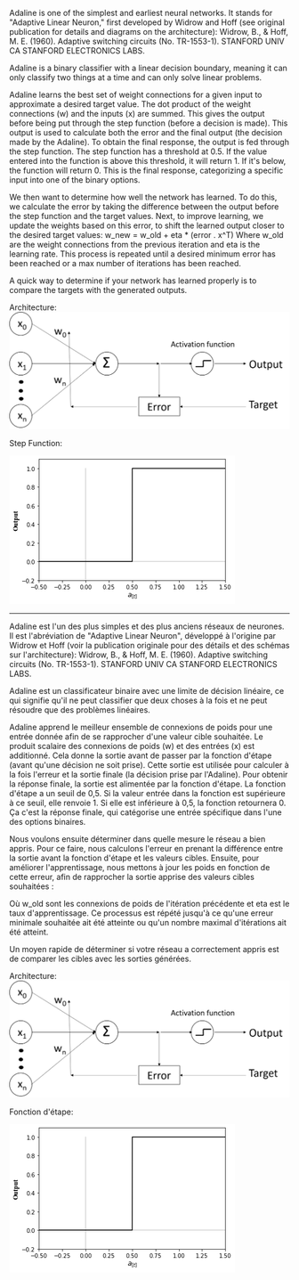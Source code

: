 Adaline is one of the simplest and earliest neural networks. It stands for "Adaptive Linear Neuron," first developed by Widrow and Hoff (see original publication for details and diagrams on the architecture):
Widrow, B., & Hoff, M. E. (1960). Adaptive switching circuits (No. TR-1553-1). STANFORD UNIV CA STANFORD ELECTRONICS LABS.

Adaline is a binary classifier with a linear decision boundary, meaning it can only classify two things at a time and can only solve linear problems. 

Adaline learns the best set of weight connections for a given input to approximate a desired target value. The dot product of the weight connections (w) and the inputs (x) are summed. This gives the output before being put through the step function (before a decision is made). This output is used to calculate both the error and the final output (the decision made by the Adaline).
To obtain the final response, the output is fed through the step function. The step function has a threshold at 0.5. If the value entered into the function is above this threshold, it will return 1. If it's below, the function will return 0. This is the final response, categorizing a specific input into one of the binary options.

We then want to determine how well the network has learned. To do this, we calculate the error by taking the difference between the output before the step function and the target values. Next, to improve learning, we update the weights based on this error, to shift the learned output closer to the desired target values: 
w_new = w_old + eta * (error . x^T)
Where w_old are the weight connections from the previous iteration and eta is the learning rate.
This process is repeated until a desired minimum error has been reached or a max number of iterations has been reached. 

A quick way to determine if your network has learned properly is to compare the targets with the generated outputs. 

Architecture:
![Adaline Architecture](https://github.com/Python-Club-UO/AUTOP/blob/master/Artificial%20Neural%20Networks/Adaline%20Architecture.png)

Step Function:



![step function](https://github.com/Python-Club-UO/AUTOP/blob/master/Artificial%20Neural%20Networks/Step%20Function.png)


-------

Adaline est l'un des plus simples et des plus anciens réseaux de neurones. Il est l'abréviation de "Adaptive Linear Neuron", développé à l'origine par Widrow et Hoff (voir la publication originale pour des détails et des schémas sur l'architecture):
Widrow, B., & Hoff, M. E. (1960). Adaptive switching circuits (No. TR-1553-1). STANFORD UNIV CA STANFORD ELECTRONICS LABS.

Adaline est un classificateur binaire avec une limite de décision linéaire, ce qui signifie qu'il ne peut classifier que deux choses à la fois et ne peut résoudre que des problèmes linéaires.

Adaline apprend le meilleur ensemble de connexions de poids pour une entrée donnée afin de se rapprocher d'une valeur cible souhaitée. Le produit scalaire des connexions de poids (w) et des entrées (x) est additionné. Cela donne la sortie avant de passer par la fonction d'étape (avant qu'une décision ne soit prise). Cette sortie est utilisée pour calculer à la fois l'erreur et la sortie finale (la décision prise par l'Adaline). Pour obtenir la réponse finale, la sortie est alimentée par la fonction d'étape. La fonction d'étape a un seuil de 0,5. Si la valeur entrée dans la fonction est supérieure à ce seuil, elle renvoie 1. Si elle est inférieure à 0,5, la fonction retournera 0. Ça c'est la réponse finale, qui catégorise une entrée spécifique dans l'une des options binaires.

Nous voulons ensuite déterminer dans quelle mesure le réseau a bien appris. Pour ce faire, nous calculons l'erreur en prenant la différence entre la sortie avant la fonction d'étape et les valeurs cibles. Ensuite, pour améliorer l'apprentissage, nous mettons à jour les poids en fonction de cette erreur, afin de rapprocher la sortie apprise des valeurs cibles souhaitées : 

Où w_old sont les connexions de poids de l'itération précédente et eta est le taux d'apprentissage. Ce processus est répété jusqu'à ce qu'une erreur minimale souhaitée ait été atteinte ou qu'un nombre maximal d'itérations ait été atteint.

Un moyen rapide de déterminer si votre réseau a correctement appris est de comparer les cibles avec les sorties générées.

Architecture:
![Adaline Architecture](https://github.com/Python-Club-UO/AUTOP/blob/master/Artificial%20Neural%20Networks/Adaline%20Architecture.png)

Fonction d'étape:



![step function](https://github.com/Python-Club-UO/AUTOP/blob/master/Artificial%20Neural%20Networks/Step%20Function.png)
